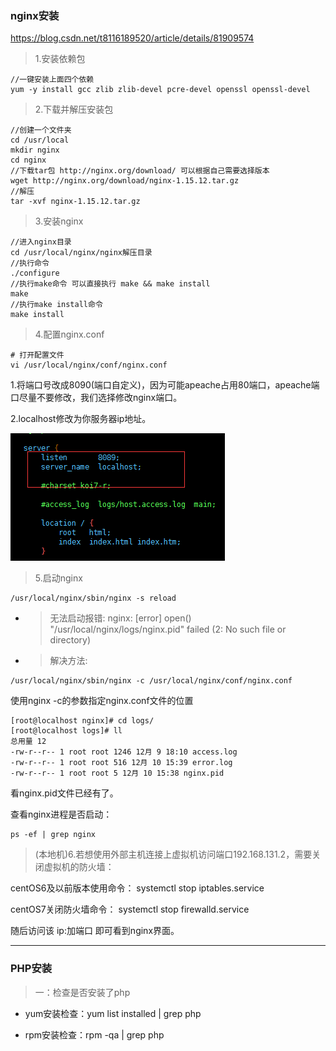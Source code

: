 ### nginx安装

 https://blog.csdn.net/t8116189520/article/details/81909574

> 1.安装依赖包
```
//一键安装上面四个依赖
yum -y install gcc zlib zlib-devel pcre-devel openssl openssl-devel
```
> 2.下载并解压安装包
```
//创建一个文件夹
cd /usr/local
mkdir nginx
cd nginx
//下载tar包 http://nginx.org/download/ 可以根据自己需要选择版本
wget http://nginx.org/download/nginx-1.15.12.tar.gz
//解压
tar -xvf nginx-1.15.12.tar.gz
```
> 3.安装nginx
```
//进入nginx目录
cd /usr/local/nginx/nginx解压目录
//执行命令
./configure
//执行make命令 可以直接执行 make && make install
make
//执行make install命令
make install
```
> 4.配置nginx.conf
```
# 打开配置文件
vi /usr/local/nginx/conf/nginx.conf

```

1.将端口号改成8090(端口自定义)，因为可能apeache占用80端口，apeache端口尽量不要修改，我们选择修改nginx端口。

2.localhost修改为你服务器ip地址。

![image](./images/20190923nginx.png)

> 5.启动nginx
```
/usr/local/nginx/sbin/nginx -s reload
```

- > 无法启动报错:  nginx: [error] open() "/usr/local/nginx/logs/nginx.pid" failed (2: No such file or directory)
- > 解决方法: 
```
/usr/local/nginx/sbin/nginx -c /usr/local/nginx/conf/nginx.conf
```
使用nginx -c的参数指定nginx.conf文件的位置
```
[root@localhost nginx]# cd logs/
[root@localhost logs]# ll
总用量 12
-rw-r--r-- 1 root root 1246 12月 9 18:10 access.log
-rw-r--r-- 1 root root 516 12月 10 15:39 error.log
-rw-r--r-- 1 root root 5 12月 10 15:38 nginx.pid
```
看nginx.pid文件已经有了。


查看nginx进程是否启动：
```
ps -ef | grep nginx
```

> (本地机)6.若想使用外部主机连接上虚拟机访问端口192.168.131.2，需要关闭虚拟机的防火墙：

centOS6及以前版本使用命令： systemctl stop iptables.service

centOS7关闭防火墙命令： systemctl stop firewalld.service

随后访问该 ip:加端口 即可看到nginx界面。

---

### PHP安装

> 一：检查是否安装了php

- yum安装检查：yum list installed | grep php

- rpm安装检查：rpm -qa | grep php


























